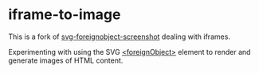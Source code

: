 # iframe-to-image

This is a fork of [svg-foreignobject-screenshot](https://github.com/aautar/svg-foreignobject-screenshot) dealing with iframes.

Experimenting with using the SVG [\<foreignObject>](https://developer.mozilla.org/en-US/docs/Web/SVG/Element/foreignObject) element to render and generate images of HTML content.
